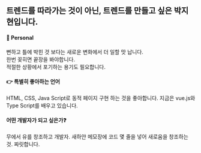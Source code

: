 <h2>트렌드를 따라가는 것이 아닌, 트렌드를 만들고 싶은 박지현입니다.</h2>

<h4>🧑 Personal</h4>
뻔하고 틀에 박힌 것 보다는 새로운 변화에서 더 일할 맛 납니다.<br>
한번 꽂히면 끝장을 봐야합니다.<br>
적절한 상황에서 포기하는 용기도 필요합니다.<br>

<h4>👉 특별히 좋아하는 언어</h4>
HTML, CSS, Java Script로 동적 페이지 구현 하는 것을 좋아합니다. 지금은 vue.js와 Type Script를 배우고 있습니다.

<h4>어떤 개발자가 되고 싶은가❓</h4>
무에서 유를 창조하고 개발자. 새하얀 메모장에 코드 몇 줄을 넣어 새로움을 창조하는 것. 짜릿합니다.
